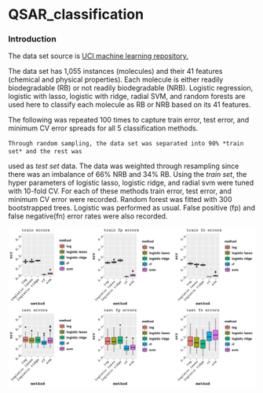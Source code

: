 # QSAR_classification

### Introduction

The data set source is [UCI machine learning repository.](https://archive.ics.uci.edu/ml/datasets/QSAR+biodegradation)

The data set has 1,055 instances (molecules) and their 41 features (chemical and physical properties).
Each molecule is either readily biodegradable (RB) or not readily biodegradable (NRB).
Logistic regression, logistic with lasso, logistic with ridge, radial SVM, 
and random forests are used here to classify each molecule as RB or NRB based on 
its 41 features. 

The following was repeated 100 times to capture train error, test error, and minimum 
CV error spreads for all 5 classification methods. 

	Through random sampling, the data set was separated into 90% *train set* and the rest was 
used as *test set* data. The data was weighted through resampling since there was an 
imbalance of 66% NRB and 34% RB.
	Using the *train set*, the hyper parameters of logistic lasso, logistic ridge, and 
radial svm were tuned with 10-fold CV. For each of these methods train error, test error, 
and minimum CV error were recorded. Random forest was fitted with 300 bootstrapped
trees. Logistic was performed as usual. 
	False positive (fp) and false negative(fn) error rates were also recorded. 

![](https://github.com/asyakhl/QSAR_classification/blob/master/img/Error_Rates.png)

